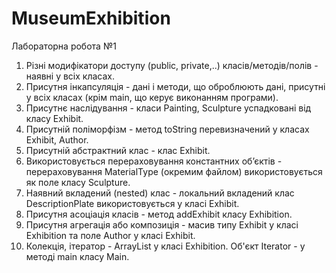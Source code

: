 # MuseumExhibition
Лабораторна робота №1
1. Різні модифікатори доступу (public, private,..) класів/методів/полів - наявні у всіх класах.
2. Присутня інкапсуляція - дані і методи, що оброблюють дані, присутні у всіх класах (крім main, що керує виконанням програми).
3. Присутнє наслідування - класи Painting, Sculpture успадковані від класу Exhibit.
4. Присутній поліморфізм - метод toString перевизначений у класах Exhibit, Author.
5. Присутній абстрактний клас - клас Exhibit.
6. Використовується перераховування константних об’єктів - перераховування MaterialType (окремим файлом) використовується як поле класу Sculpture.
7. Наявний вкладений (nested) клас - локальний вкладений клас DescriptionPlate використовується у класі Exhibit.
8. Присутня асоціація класів - метод addExhibit класу Exhibition. 
9. Присутня агрегація або композиція - масив типу Exhibit у класі Exhibition та поле Author у класі Exhibit.
10. Колекція, ітератор - ArrayList у класі Exhibition. Об'єкт Iterator - у методі main класу Main.